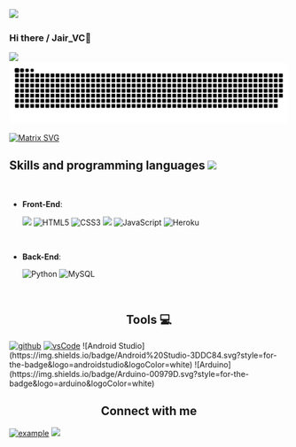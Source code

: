 <img src="https://user-images.githubusercontent.com/73097560/115834477-dbab4500-a447-11eb-908a-139a6edaec5c.gif">

### Hi there / Jair_VC👋

<img src="https://user-images.githubusercontent.com/73097560/115834477-dbab4500-a447-11eb-908a-139a6edaec5c.gif">

<!--- snake -->
<div align="center">
  <img  src="https://github.com/1999AZZAR/1999AZZAR/blob/main/resources/img/grid-snake.svg"
       alt="snake" /></a>
</div>

 [![Matrix SVG](https://raw.githubusercontent.com/rodrigograca31/rodrigograca31/master/matrix.svg)](https://www.youtube.com/watch?v=SDkAGkd4NLc) 

<h2> Skills and programming languages <img src = "https://media2.giphy.com/media/QssGEmpkyEOhBCb7e1/giphy.gif?cid=ecf05e47a0n3gi1bfqntqmob8g9aid1oyj2wr3ds3mg700bl&rid=giphy.gif" width = 32px> </h2>

<br>   
    
- **Front-End**: 
  
   ![](https://img.shields.io/badge/React-20232A?style=for-the-badge&logo=react&logoColor=61DAFB)
   ![HTML5](https://img.shields.io/badge/HTML5%20-%23E34F26.svg?style=for-the-badge&logo=html5&logoColor=white)
   ![CSS3](https://img.shields.io/badge/CSS%20-%231572B6.svg?style=for-the-badge&logo=css3&logoColor=white)
   ![](https://img.shields.io/badge/CSS3-1572B6?style=for-the-badge&logo=css3&logoColor=white)
   ![JavaScript](https://img.shields.io/badge/JavaScript%20-%23F7DF1E.svg?style=for-the-badge&logo=javascript&logoColor=black)
   ![Heroku](https://img.shields.io/badge/Heroku-430098?style=for-the-badge&logo=heroku&logoColor=white)

<br>

- **Back-End**:

  ![Python](https://img.shields.io/badge/Python%20-%2314354C.svg?style=for-the-badge&logo=python&logoColor=white)
  ![MySQL](https://img.shields.io/badge/mysql-%2300f.svg?&style=for-the-badge&logo=mysql&logoColor=white&color=3280ad)

<br>

<h2 align="center"> Tools 💻 </h2>

<a href="https://github.com/JairVaz13" target="_blank">
    <img src="https://img.shields.io/badge/github-181717.svg?style=for-the-badge&logo=github&logoColor=white" alt="github" /></a>
<a href="https://code.visualstudio.com/" target="_blank">
    <img src="https://img.shields.io/badge/vscode-007ACC.svg?style=for-the-badge&logo=visualstudiocode&logoColor=white" alt="vsCode"/></a>
![Android Studio](https://img.shields.io/badge/Android%20Studio-3DDC84.svg?style=for-the-badge&logo=androidstudio&logoColor=white)
![Arduino](https://img.shields.io/badge/Arduino-00979D.svg?style=for-the-badge&logo=arduino&logoColor=white)

<br>

<h2 align="center"> Connect with me </h2>
    
<a href="https://codepen.io/Don-totis13" target="_blank">
      <img src="https://img.shields.io/badge/Codepen-000000.svg?style=for-the-badge&logo=codepen&logoColor=white" alt="example"/></a>
<a href="https://www.facebook.com/jair.vazquezcordero.56/">
      <img src = "https://img.shields.io/badge/facebook-%2320A1F1.svg?&style=for-the-badge&logo=facebook&logoColor=white"></a>

